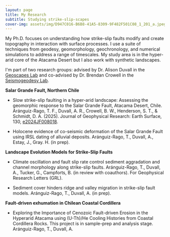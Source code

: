 ```yaml
---
layout: page
title: My Research
subtitle: Studying strike-slip-scapes
cover-img: assets/img/D947C016-B6B8-41A5-8309-9F482F501C08_1_201_a.jpeg
---
```


My Ph.D. focuses on understanding how strike-slip faults modify and create topography in interaction with surface processes. I use a suite of techniques from geodesy, geomorphology, geochronology, and numerical simulations to address a range of timescales. My study area is in the hyper-arid core of the Atacama Desert but I also work with synthetic landscapes. 


I'm part of two research groups: advised by Dr. Alison Duvall in the [Geoscapes Lab](https://www.alisonrduvall.com) and co-advised by Dr. Brendan Crowell in the [Seismogeodesy Lab](https://sites.google.com/view/uwsglab/home/). 


**Salar Grande Fault, Northern Chile**

- Slow strike-slip faulting in a hyper-arid landscape: Assessing the geomorphic response to the Salar Grande Fault, Atacama Desert, Chile. Aránguiz-Rago, T. F., Duvall, A. R., Crowell, B. W., Henderson, S. T., & Schmidt, D. A. (2025). Journal of Geophysical Research: Earth Surface, 130, [e2024JF008018](https://doi.org/10.1029/2024JF008018).  

- Holocene evidence of co-seismic deformation of the Salar Grande Fault using IRSL dating of alluvial deposits. Aránguiz-Rago, T., Duvall, A., Estay, J., Gray. H. (in prep).   


**Landscape Evolution Models for Strike-Slip Faults**

- Climate oscillation and fault slip rate control sediment aggradation and channel morphology along strike-slip faults. Aránguiz-Rago, T., Duvall, A., Tucker, G., Campforts, B. (in review with coauthors). For Geophysical Research Letters (GRL).

- Sediment cover hinders ridge and valley migration in strike-slip fault models. Aránguiz-Rago, T., Duvall, A. (in prep). 


**Fault-driven exhumation in Chilean Coastal Cordillera**

- Exploring the Importance of Cenozoic Fault-driven Erosion in the Hyperarid Atacama using (U-Th)/He Cooling Histories from Coastal Cordillera Rocks. This project is in sample-prep and analysis stage. Aránguiz-Rago, T., Duvall, A. 
